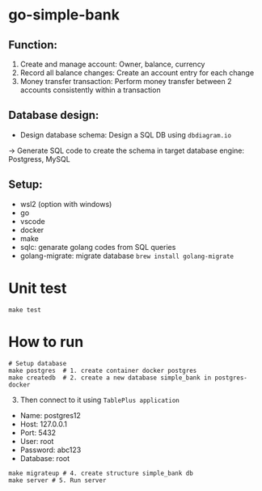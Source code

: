# go-simple-bank

## Function:

1. Create and manage account: Owner, balance, currency
2. Record all balance changes: Create an account entry for each change
3. Money transfer transaction: Perform money transfer between 2 accounts consistently within a transaction

## Database design:

- Design database schema: Design a SQL DB using `dbdiagram.io`

-> Generate SQL code to create the schema in target database engine: Postgress, MySQL

## Setup:

- wsl2 (option with windows)
- go
- vscode
- docker
- make
- sqlc: genarate golang codes from SQL queries
- golang-migrate: migrate database `brew install golang-migrate`

# Unit test

```
make test
```

# How to run

```
# Setup database
make postgres  # 1. create container docker postgres
make createdb  # 2. create a new database simple_bank in postgres-docker
```

3. Then connect to it using `TablePlus application`

- Name: postgres12
- Host: 127.0.0.1
- Port: 5432
- User: root
- Password: abc123
- Database: root

```
make migrateup # 4. create structure simple_bank db
make server # 5. Run server
```
